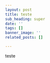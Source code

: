 ```yaml
---
layout: post
title: teste
sub_heading: super
date: ''
tags: []
banner_image: ''
related_posts: []

---
```

teste